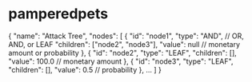 # pamperedpets
{
    "name": "Attack Tree",
    "nodes": [
        {
            "id": "node1",
            "type": "AND", // OR, AND, or LEAF
            "children": ["node2", "node3"],
            "value": null // monetary amount or probability
        },
        {
            "id": "node2",
            "type": "LEAF",
            "children": [],
            "value": 100.0 // monetary amount
        },
        {
            "id": "node3",
            "type": "LEAF",
            "children": [],
            "value": 0.5 // probability
        },
        ...
    ]
}
